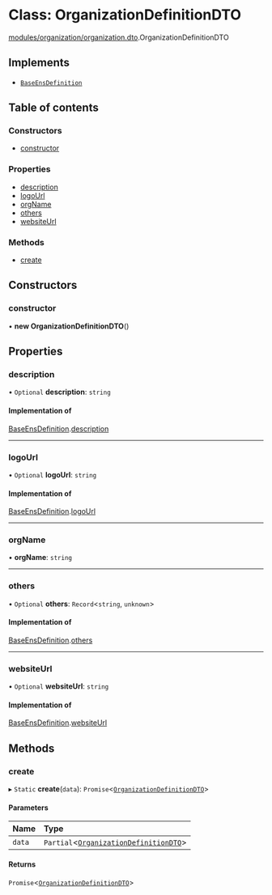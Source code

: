 # Class: OrganizationDefinitionDTO

[modules/organization/organization.dto](../modules/modules_organization_organization_dto.md).OrganizationDefinitionDTO

## Implements

- [`BaseEnsDefinition`](../interfaces/common_ENSBaseEntity.BaseEnsDefinition.md)

## Table of contents

### Constructors

- [constructor](modules_organization_organization_dto.OrganizationDefinitionDTO.md#constructor)

### Properties

- [description](modules_organization_organization_dto.OrganizationDefinitionDTO.md#description)
- [logoUrl](modules_organization_organization_dto.OrganizationDefinitionDTO.md#logourl)
- [orgName](modules_organization_organization_dto.OrganizationDefinitionDTO.md#orgname)
- [others](modules_organization_organization_dto.OrganizationDefinitionDTO.md#others)
- [websiteUrl](modules_organization_organization_dto.OrganizationDefinitionDTO.md#websiteurl)

### Methods

- [create](modules_organization_organization_dto.OrganizationDefinitionDTO.md#create)

## Constructors

### constructor

• **new OrganizationDefinitionDTO**()

## Properties

### description

• `Optional` **description**: `string`

#### Implementation of

[BaseEnsDefinition](../interfaces/common_ENSBaseEntity.BaseEnsDefinition.md).[description](../interfaces/common_ENSBaseEntity.BaseEnsDefinition.md#description)

___

### logoUrl

• `Optional` **logoUrl**: `string`

#### Implementation of

[BaseEnsDefinition](../interfaces/common_ENSBaseEntity.BaseEnsDefinition.md).[logoUrl](../interfaces/common_ENSBaseEntity.BaseEnsDefinition.md#logourl)

___

### orgName

• **orgName**: `string`

___

### others

• `Optional` **others**: `Record`<`string`, `unknown`\>

#### Implementation of

[BaseEnsDefinition](../interfaces/common_ENSBaseEntity.BaseEnsDefinition.md).[others](../interfaces/common_ENSBaseEntity.BaseEnsDefinition.md#others)

___

### websiteUrl

• `Optional` **websiteUrl**: `string`

#### Implementation of

[BaseEnsDefinition](../interfaces/common_ENSBaseEntity.BaseEnsDefinition.md).[websiteUrl](../interfaces/common_ENSBaseEntity.BaseEnsDefinition.md#websiteurl)

## Methods

### create

▸ `Static` **create**(`data`): `Promise`<[`OrganizationDefinitionDTO`](modules_organization_organization_dto.OrganizationDefinitionDTO.md)\>

#### Parameters

| Name | Type |
| :------ | :------ |
| `data` | `Partial`<[`OrganizationDefinitionDTO`](modules_organization_organization_dto.OrganizationDefinitionDTO.md)\> |

#### Returns

`Promise`<[`OrganizationDefinitionDTO`](modules_organization_organization_dto.OrganizationDefinitionDTO.md)\>
